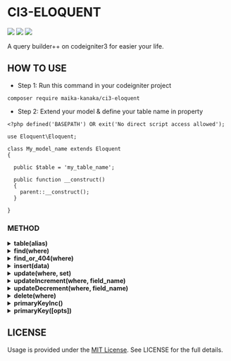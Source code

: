 # CI3-ELOQUENT

<img src="https://img.shields.io/packagist/php-v/maika-kanaka/ci3-eloquent">
<img src="https://img.shields.io/badge/codeigniter--version-3-green">
<img src="https://img.shields.io/github/license/maika-kanaka/ci3-eloquent">

A query builder++ on codeigniter3 for easier your life.

## HOW TO USE

- Step 1: Run this command in your codeigniter project

```
composer require maika-kanaka/ci3-eloquent
```

- Step 2: Extend your model & define your table name in property

```
<?php defined('BASEPATH') OR exit('No direct script access allowed');

use Eloquent\Eloquent;

class My_model_name extends Eloquent
{

  public $table = 'my_table_name';

  public function __construct()
  {
    parent::__construct();
  }

}
```

### METHOD

<details><summary><b>table(alias)</b></summary>

<br />

| Param | Type | Required | Description |
| --- | --- | --- | --- |
| alias | String | No | Given alias to your table, it's usefull when you're using join statement |

Example 1: a simple query to get data

```
$data = $this->My_model_name->table()->get()->result();
```

Example 2: a simple query with join statement to get data

```
$data = $this->My_model_name->table('t1')
              ->join('my_other_table_name AS t2', 't1.id_fk = t2.id_fk')
              ->get()->result();
```
</details>

<details><summary><b>find(where)</b></summary>

<br />

| Param | Type | Required | Description |
| --- | --- | --- | --- |
| where | Array or Integer or String | No | Get the first row with where clause |

~ Example 1: get the first row with primary key

```
$data = $this->My_model_name->find('INV-202010-0001');
```

~ Example 1: get the first row with other column

```
$data = $this->My_model_name->find(['status => 'active', 'is_stok' => 'Y']);
```
</details>

<details><summary><b>find_or_404(where)</b></summary>

<br />

This method is exactly same as the find() method but if the return value is null then it will appear 404 page

</details>

<details><summary><b>insert(data)</b></summary>

<br />

| Param | Type | Required | Description |
| --- | --- | --- | --- |
| data | Array | Yes | Data to insert |

~ Example 1: Insert one row

```
$this->My_model_name->insert([
  'field_name_1' => 'test1', 
  'field_name_2' => 'Testing1'
]);
```

~ Example 2: Insert multiple row bulk

```
$insert = [];
$insert[] = ['field_name_1' => 'test1', 'field_name_2' => 'Testing1'];
$insert[] = ['field_name_1' => 'test2', 'field_name_2' => 'Testing2'];
$this->My_model_name->insert($insert);
```
</details>

<details><summary><b>update(where, set)</b></summary>

<br />

| Param | Type | Required | Description |
| --- | --- | --- | --- |
| where | Array | Yes | Specific data to be updated |
| set | Array | Yes | Column & value to be updated |

```
$this->My_model_name->update(['my_primary_key' => '1'], ['my_field_name' => 'new value']);
```

</details>

<details><summary><b>updateIncrement(where, field_name)</b></summary>

<br />

| Param | Type | Required | Description |
| --- | --- | --- | --- |
| where | Array | Yes | Specific data to be updated |
| field_name | String | Yes | Column & value to be updated |

```
$this->My_model_name->updateIncrement(
	['kode_produk' => 'INV-202004-0001'],
	'jumlah_stok'
);
```

If the value of field jumlah_stok is 10 then the new value is 11

</details>

<details><summary><b>updateDecrement(where, field_name)</b></summary>

<br />

| Param | Type | Required | Description |
| --- | --- | --- | --- |
| where | Array | Yes | Specific data to be updated |
| field_name | String | Yes | Column & value to be updated |

```
$this->My_model_name->updateDecrement(
	['kode_produk' => 'INV-202004-0001'],
	'jumlah_stok'
);
```

If the value of field jumlah_stok is 10 then the new value is 9

</details>

<details><summary><b>delete(where)</b></summary>

<br />

| Param | Type | Required | Description |
| --- | --- | --- | --- |
| where | Array | Yes | Specific data to be deleted |

```
$this->My_model_name->delete(['my_primary_key' => 'value']);
```
</details>

<details><summary><b>primaryKeyInc()</b></summary>

<br />

If you're using this method. You must define your field primary key on property model

```
<?php defined('BASEPATH') OR exit('No direct script access allowed');

use Eloquent\Eloquent;

class My_model_name extends Eloquent
{

  public $table = 'my_table_name';
  public $primary_key = 'my_field_name_id';

  public function __construct()
  {
    parent::__construct();
  }

}
```

Then, you can using this method & get the increment

```
$increment = $this->My_model_name->primaryKeyInc();
```
</details>

<details><summary><b>primaryKey([opts])</b></summary>

<br />

Firstly, The same as the primaryKeyInc() method, you must define your field primary key on property model 

| Param | Type | Required | Description |
| --- | --- | --- | --- |
| format | String | Yes | Prefix for generate code, take it for example: If you want the return value is INV/202010/0001 so the format is **INV** |
| separator | String | No | Separator for generate code, take it for example: If you want the return value is INV-202010-0001 so the separator is **-** |
| digit_inc | Integer | No | Digit increment, Default value: 4
| reset_monthly | Boolean | No | Fill yearmonth in return value & reset the increment every month changed. Default value: TRUE |

~ Example 1: Generate code & reset increment every month

```
  $pk = $this->My_model_name->primaryKey([
    "format" => "INV", 
    "separator" => "-",
    "digit_inc" => 5
  ]);

  # return value is: INV-202010-00001
```

~ Example 2: Generate code & non reset increment

```
  $pk = $this->My_model_name->primaryKey([
    "format" => "KTG", 
    "separator" => "",
    "digit_inc" => 6,
    "reset_monthly" => FALSE
  ]);

  # return value is: KTG000001
```
</details>

## LICENSE 

Usage is provided under the [MIT License](http://opensource.org/licenses/mit-license.php). See LICENSE for the full details.